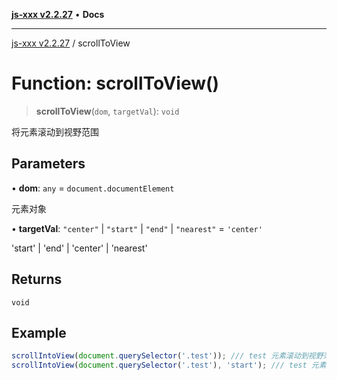 [**js-xxx v2.2.27**](../README.md) • **Docs**

***

[js-xxx v2.2.27](../README.md) / scrollToView

# Function: scrollToView()

> **scrollToView**(`dom`, `targetVal`): `void`

将元素滚动到视野范围

## Parameters

• **dom**: `any` = `document.documentElement`

元素对象

• **targetVal**: `"center"` \| `"start"` \| `"end"` \| `"nearest"` = `'center'`

'start' | 'end' | 'center' | 'nearest'

## Returns

`void`

## Example

```ts
scrollIntoView(document.querySelector('.test')); /// test 元素滚动到视野范围
scrollIntoView(document.querySelector('.test'), 'start'); /// test 元素滚动到视野范围顶部
```
